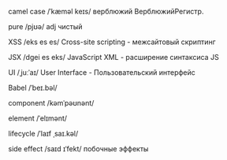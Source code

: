 camel case /ˈkæməl keɪs/ верблюжий ВерблюжийРегистр.

pure /pjʊə/ adj чистый

XSS /eks es es/ Cross-site scripting - межсайтовый скриптинг

JSX /dgei es eks/ JavaScript XML - расширение синтаксиса JS

UI /ˌjuːˈaɪ/ User Interface - Пользовательский интерфейс

Babel /ˈbeɪ.bəl/

component /kəmˈpəʊnənt/

element /ˈelɪmənt/

lifecycle /ˈlaɪf ˌsaɪ.kəl/

side effect /saɪd ɪˈfekt/ побочные эффекты
